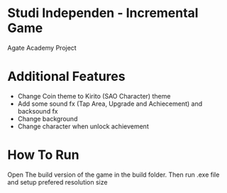# Studi Independen - Incremental Game
Agate Academy Project

# Additional Features
- Change Coin theme to Kirito (SAO Character) theme
- Add some sound fx (Tap Area, Upgrade and Achiecement) and backsound fx
- Change background
- Change character when unlock achievement

# How To Run
Open The build version of the game in the build folder. Then run .exe file and setup prefered resolution size
